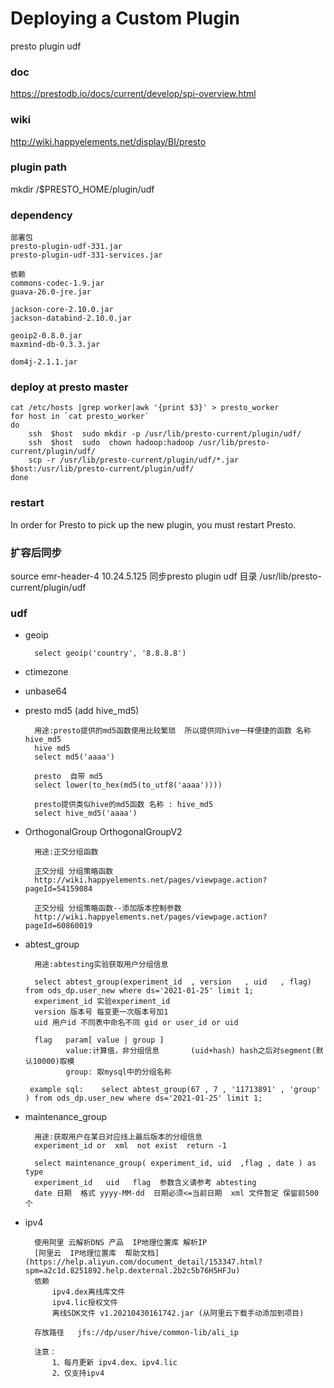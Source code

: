 # Deploying a Custom Plugin
presto plugin  udf  

### doc  
https://prestodb.io/docs/current/develop/spi-overview.html

### wiki
http://wiki.happyelements.net/display/BI/presto


### plugin path 
mkdir /$PRESTO_HOME/plugin/udf

### dependency
```
部署包  
presto-plugin-udf-331.jar  
presto-plugin-udf-331-services.jar  

依赖  
commons-codec-1.9.jar  
guava-26.0-jre.jar  

jackson-core-2.10.0.jar
jackson-databind-2.10.0.jar

geoip2-0.8.0.jar
maxmind-db-0.3.3.jar

dom4j-2.1.1.jar
```



### deploy at presto master   
```
cat /etc/hosts |grep worker|awk '{print $3}' > presto_worker
for host in `cat presto_worker`
do
    ssh  $host  sudo mkdir -p /usr/lib/presto-current/plugin/udf/
    ssh  $host  sudo  chown hadoop:hadoop /usr/lib/presto-current/plugin/udf/
    scp -r /usr/lib/presto-current/plugin/udf/*.jar   $host:/usr/lib/presto-current/plugin/udf/
done
```


###  restart 
In order for Presto to pick up the new plugin, you must restart Presto.


### 扩容后同步
source  emr-header-4   10.24.5.125
同步presto plugin  udf 目录
/usr/lib/presto-current/plugin/udf


### udf 

- geoip
     
        select geoip('country', '8.8.8.8')
- ctimezone

- unbase64

- presto md5   (add  hive_md5)
  
        用途:presto提供的md5函数使用比较繁琐  所以提供同hive一样便捷的函数 名称 hive_md5
        hive md5 
        select md5('aaaa')
        
        presto  自带 md5
        select lower(to_hex(md5(to_utf8('aaaa'))))
        
        presto提供类似hive的md5函数 名称 : hive_md5
        select hive_md5('aaaa')

- OrthogonalGroup    OrthogonalGroupV2

        用途:正交分组函数  

        正交分组 分组策略函数
        http://wiki.happyelements.net/pages/viewpage.action?pageId=54159084

        正交分组 分组策略函数--添加版本控制参数
        http://wiki.happyelements.net/pages/viewpage.action?pageId=60860019

- abtest_group

        用途:abtesting实验获取用户分组信息   

        select abtest_group(experiment_id  , version   , uid   , flag) from ods_dp.user_new where ds='2021-01-25' limit 1; 
        experiment_id 实验experiment_id
        version 版本号 每变更一次版本号加1
        uid 用户id 不同表中命名不同 gid or user_id or uid
        
        flag   param[ value | group ]
               value:计算值，非分组信息       (uid+hash) hash之后对segment(默认10000)取模
               group: 取mysql中的分组名称
    
       example sql:    select abtest_group(67 , 7 , '11713891' , 'group' ) from ods_dp.user_new where ds='2021-01-25' limit 1;

- maintenance_group 

        用途:获取用户在某日对应线上最后版本的分组信息 
        experiment_id or  xml  not exist  return -1
        
        select maintenance_group( experiment_id, uid  ,flag , date ) as type 
        experiment_id   uid   flag  参数含义请参考 abtesting
        date 日期  格式 yyyy-MM-dd  日期必须<=当前日期  xml 文件暂定 保留前500个
        
        
        
- ipv4 
       
        使用阿里 云解析DNS 产品  IP地理位置库 解析IP
        [阿里云  IP地理位置库  帮助文档](https://help.aliyun.com/document_detail/153347.html?spm=a2c1d.8251892.help.dexternal.2b2c5b76H5HFJu) 
        依赖 
            ipv4.dex离线库文件  
            ipv4.lic授权文件   
            离线SDK文件 v1.20210430161742.jar (从阿里云下载手动添加到项目)
        
        存放路径   jfs://dp/user/hive/common-lib/ali_ip
        
        注意：
            1、每月更新 ipv4.dex、ipv4.lic
            2、仅支持ipv4
            